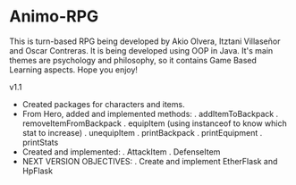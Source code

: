 # Animo-RPG
This is turn-based RPG being developed by Akio Olvera, Itztani Villaseñor and Oscar Contreras.
It is being developed using OOP in Java.
It's main themes are psychology and philosophy, so it contains Game Based Learning aspects.
Hope you enjoy!

v1.1
- Created packages for characters and items.
- From Hero, added and implemented methods:
	. addItemToBackpack
	. removeItemFromBackpack
	. equipItem (using instanceof to know which stat to increase)
	. unequipItem
	. printBackpack
	. printEquipment
	. printStats
- Created and implemented:
	. AttackItem
	. DefenseItem
- NEXT VERSION OBJECTIVES:
	. Create and implement EtherFlask and HpFlask
